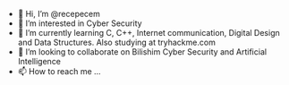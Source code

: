 - 👋 Hi, I’m @recepecem
- 👀 I’m interested in Cyber Security
- 🌱 I’m currently learning C, C++, Internet communication, Digital Design and Data Structures. Also studying at tryhackme.com
- 💞️ I’m looking to collaborate on Bilishim Cyber Security and Artificial Intelligence
- 📫 How to reach me ...

<!---
recepecem/recepecem is a ✨ special ✨ repository because its `README.md` (this file) appears on your GitHub profile.
You can click the Preview link to take a look at your changes.
--->
